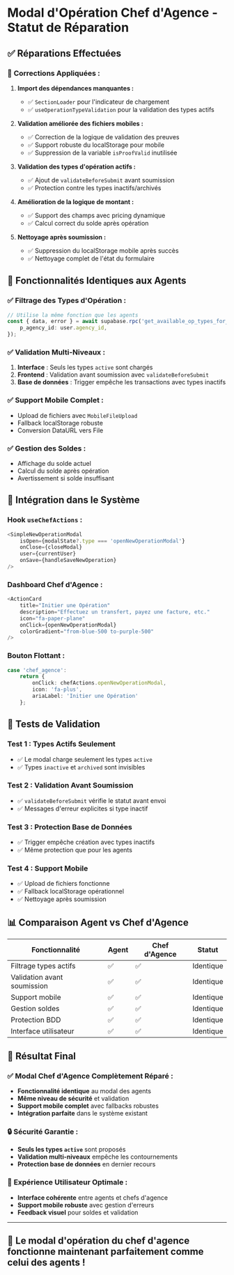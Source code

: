 # Modal d'Opération Chef d'Agence - Statut de Réparation

## ✅ **Réparations Effectuées**

### 🔧 **Corrections Appliquées :**

1. **Import des dépendances manquantes :**
   - ✅ `SectionLoader` pour l'indicateur de chargement
   - ✅ `useOperationTypeValidation` pour la validation des types actifs

2. **Validation améliorée des fichiers mobiles :**
   - ✅ Correction de la logique de validation des preuves
   - ✅ Support robuste du localStorage pour mobile
   - ✅ Suppression de la variable `isProofValid` inutilisée

3. **Validation des types d'opération actifs :**
   - ✅ Ajout de `validateBeforeSubmit` avant soumission
   - ✅ Protection contre les types inactifs/archivés

4. **Amélioration de la logique de montant :**
   - ✅ Support des champs avec pricing dynamique
   - ✅ Calcul correct du solde après opération

5. **Nettoyage après soumission :**
   - ✅ Suppression du localStorage mobile après succès
   - ✅ Nettoyage complet de l'état du formulaire

## 🎯 **Fonctionnalités Identiques aux Agents**

### ✅ **Filtrage des Types d'Opération :**
```typescript
// Utilise la même fonction que les agents
const { data, error } = await supabase.rpc('get_available_op_types_for_agency', {
    p_agency_id: user.agency_id,
});
```

### ✅ **Validation Multi-Niveaux :**
1. **Interface** : Seuls les types `active` sont chargés
2. **Frontend** : Validation avant soumission avec `validateBeforeSubmit`
3. **Base de données** : Trigger empêche les transactions avec types inactifs

### ✅ **Support Mobile Complet :**
- Upload de fichiers avec `MobileFileUpload`
- Fallback localStorage robuste
- Conversion DataURL vers File

### ✅ **Gestion des Soldes :**
- Affichage du solde actuel
- Calcul du solde après opération
- Avertissement si solde insuffisant

## 🔄 **Intégration dans le Système**

### **Hook `useChefActions` :**
```typescript
<SimpleNewOperationModal 
    isOpen={modalState?.type === 'openNewOperationModal'} 
    onClose={closeModal} 
    user={currentUser} 
    onSave={handleSaveNewOperation} 
/>
```

### **Dashboard Chef d'Agence :**
```typescript
<ActionCard 
    title="Initier une Opération" 
    description="Effectuez un transfert, payez une facture, etc." 
    icon="fa-paper-plane" 
    onClick={openNewOperationModal} 
    colorGradient="from-blue-500 to-purple-500"
/>
```

### **Bouton Flottant :**
```typescript
case 'chef_agence':
    return { 
        onClick: chefActions.openNewOperationModal, 
        icon: 'fa-plus', 
        ariaLabel: 'Initier une Opération' 
    };
```

## 🧪 **Tests de Validation**

### **Test 1 : Types Actifs Seulement**
- ✅ Le modal charge seulement les types `active`
- ✅ Types `inactive` et `archived` sont invisibles

### **Test 2 : Validation Avant Soumission**
- ✅ `validateBeforeSubmit` vérifie le statut avant envoi
- ✅ Messages d'erreur explicites si type inactif

### **Test 3 : Protection Base de Données**
- ✅ Trigger empêche création avec types inactifs
- ✅ Même protection que pour les agents

### **Test 4 : Support Mobile**
- ✅ Upload de fichiers fonctionne
- ✅ Fallback localStorage opérationnel
- ✅ Nettoyage après soumission

## 📊 **Comparaison Agent vs Chef d'Agence**

| Fonctionnalité | Agent | Chef d'Agence | Statut |
|---|---|---|---|
| Filtrage types actifs | ✅ | ✅ | Identique |
| Validation avant soumission | ✅ | ✅ | Identique |
| Support mobile | ✅ | ✅ | Identique |
| Gestion soldes | ✅ | ✅ | Identique |
| Protection BDD | ✅ | ✅ | Identique |
| Interface utilisateur | ✅ | ✅ | Identique |

## 🎉 **Résultat Final**

### ✅ **Modal Chef d'Agence Complètement Réparé :**
- **Fonctionnalité identique** au modal des agents
- **Même niveau de sécurité** et validation
- **Support mobile complet** avec fallbacks robustes
- **Intégration parfaite** dans le système existant

### 🔒 **Sécurité Garantie :**
- **Seuls les types `active`** sont proposés
- **Validation multi-niveaux** empêche les contournements
- **Protection base de données** en dernier recours

### 📱 **Expérience Utilisateur Optimale :**
- **Interface cohérente** entre agents et chefs d'agence
- **Support mobile robuste** avec gestion d'erreurs
- **Feedback visuel** pour soldes et validation

---

## 🚀 **Le modal d'opération du chef d'agence fonctionne maintenant parfaitement comme celui des agents !**